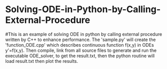 # Solving-ODE-in-Python-by-Calling-External-Procedure

#This is an example of solving ODE in python by calling external procedure written by C++ to enhance performance. The 'sample.py' will create the 'function_ODE.cpp' which describes continuous function f(x,y) in ODEs y'=f(x,y). Then compile, link from all source files to generate and run the executable ODE_solver, to get the result.txt, then the python routine will load result.txt then plot the results.
